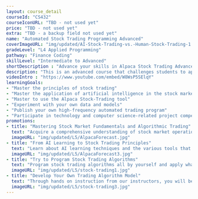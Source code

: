 ```yaml
---
layout: course_detail
courseId: "CS432"
courseIconURL: "TBD - not used yet"
price: "TBD - not used yet"
extra: "TBD - a backup field not used yet"
name: "Automated Stock Trading Programming Advanced"
coverImageURL: "img/updated/AI-Stock-Trading-vs.-Human-Stock-Trading-1.jpg"
gradeLevel: "L4 Applied Programming"
pathway: "Finance Coding"
skillLevel: "Intermediate to Advanced"
shortDescription : "Advance your skills in Alpaca Stock Trading Advanced by exploring the forefront of computer applications: Artificial Intelligence and Algorithmic Trading."
description: "This is an advanced course that challenges students to apply the knowledge gained in the first course by refining their algorithms through real-time competition in every class session. Throughout the course, students will strive to craft optimal trading algorithms, engaging in a dynamic journey of skill enhancement."
videoIntro : "https://www.youtube.com/embed/W8WsP5SElqY"
learningGoals:
- "Master the principles of stock trading"
- "Master the application of artificial intelligence in the stock market"
- "Master to use the Alpaca Stock-Trading tool"
- "Experiment with your own data and models"
- "Publish your own high-frequency automated trading program"
- "Participate in technology and computer science-related project competitions"
promotions:
- title: "Mastering Stock Market Fundamentals and Algorithmic Trading"
  text: "Acquire a comprehensive understanding of stock market operations, delve into the intricacies of buying and selling stocks, and elevate your expertise in the realm of algorithmic trading."
  imageURL: "img/updated/L5/AlpacaForecast.jpg"
- title: "From AI Learning to Stock Trading Principles"
  text: "Learn about AI learning techniques and the various tools that programmers can use to succeed in the stock market. Experiment with your own data and algorithmic models and see what you can acheive."
  imageURL: "img/updated/L5/AlpacaForecast3.jpg"
- title: "Try to Program Stock Trading Algorithms"
  text: "Program stock trading algorithms all by yourself and apply what you have learned about AI in practice."
  imageURL: "img/updated/L5/stock-trading1.jpg"
- title: "Develop Your Own Trading Algorithm Model"
  text: "Through hands on instruction from our instructors, you will be able to program and build some advanced trading algorithm models for real-world use that can trade in the real stock market."
  imageURL: "img/updated/L5/stock-trading3.jpg"
---
```


